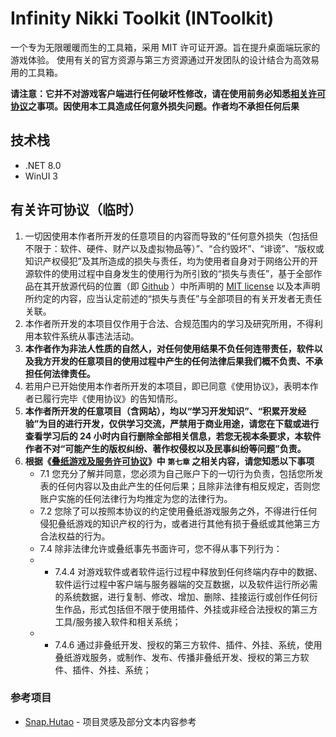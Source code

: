 # Infinity Nikki Toolkit (INToolkit) 
一个专为无限暖暖而生的工具箱，采用 MIT 许可证开源。旨在提升桌面端玩家的游戏体验。
使用有关的官方资源与第三方资源通过开发团队的设计结合为高效易用的工具箱。

**请注意：它并不对游戏客户端进行任何破坏性修改，请在使用前务必知悉[相关许可协议](#有关许可协议临时)之事项。因使用本工具造成任何意外损失问题。作者均不承担任何后果**

## 技术栈
- .NET 8.0
- WinUI 3


## 有关许可协议（临时）
1. 一切因使用本作者所开发的任意项目的内容而导致的“任何意外损失（包括但不限于：软件、硬件、财产以及虚拟物品等）”、“合约毁坏”、“诽谤”、“版权或知识产权侵犯”及其所造成的损失与责任，均为使用者自身对于网络公开的开源软件的使用过程中自身发生的使用行为所引致的“损失与责任”，基于全部作品在其开放源代码的位置（即 [Github](https://github.com/timi137137/INToolkit/) ）中所声明的 [MIT license](https://github.com/timi137137/INToolkit/blob/main/LICENSE) 以及本声明所约定的内容，应当认定前述的“损失与责任”与全部项目的有关开发者无责任关联。
2. 本作者所开发的本项目仅作用于合法、合规范围内的学习及研究所用，不得利用本软件系统从事违法活动。
3. **本作者作为非法人性质的自然人，对任何使用结果不负任何连带责任，软件以及我方开发的任意项目的使用过程中产生的任何法律后果我们概不负责、不承担任何法律责任。**
4. 若用户已开始使用本作者所开发的本项目，即已同意《使用协议》，表明本作者已履行完毕《使用协议》的告知情形。
5. **本作者所开发的任意项目（含网站），均以“学习开发知识”、“积累开发经验”为目的进行开发，仅供学习交流，严禁用于商业用途，请您在下载或进行查看学习后的 24 小时内自行删除全部相关信息，若您无视本条要求，本软件作者不对“可能产生的版权纠纷、著作权侵权以及民事纠纷等问题”负责。**
6. **根据《[叠纸游戏及服务许可协议](https://infinitynikki.nuanpaper.com/notice/service)》中 `第七章` 之相关内容，请您知悉以下事项**
   - 7.1 您充分了解并同意，您必须为自己账户下的一切行为负责，包括您所发表的任何内容以及由此产生的任何后果；且除非法律有相反规定，否则您账户实施的任何法律行为均推定为您的法律行为。
   - 7.2 您除了可以按照本协议的约定使用叠纸游戏服务之外，不得进行任何侵犯叠纸游戏的知识产权的行为，或者进行其他有损于叠纸或其他第三方合法权益的行为。
   - 7.4 除非法律允许或叠纸事先书面许可，您不得从事下列行为：
   - - 7.4.4 对游戏软件或者软件运行过程中释放到任何终端内存中的数据、软件运行过程中客户端与服务器端的交互数据，以及软件运行所必需的系统数据，进行复制、修改、增加、删除、挂接运行或创作任何衍生作品，形式包括但不限于使用插件、外挂或非经合法授权的第三方工具/服务接入软件和相关系统；
   - - 7.4.6 通过非叠纸开发、授权的第三方软件、插件、外挂、系统，使用叠纸游戏服务，或制作、发布、传播非叠纸开发、授权的第三方软件、插件、外挂、系统；

### 参考项目

- [Snap.Hutao](https://github.com/DGP-Studio/Snap.Hutao) - 项目灵感及部分文本内容参考
